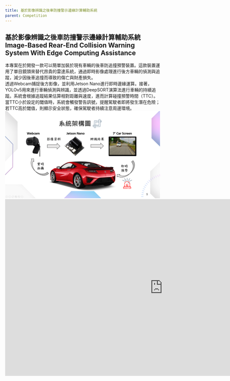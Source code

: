 ```yaml
---
title: 基於影像辨識之後車防撞警示邊緣計算輔助系統
parent: Competition
---
```


## 基於影像辨識之後車防撞警示邊緣計算輔助系統<br>Image-Based Rear-End Collision Warning System With Edge Computing Assistance
<div class="container">
  <div class="text">
    本專案在於開發一款可以簡單加裝於現有車輛的後車防追撞預警裝置。這款裝置運用了單目鏡頭來替代昂貴的雷達系統，通過即時影像處理進行後方車輛的偵測與追蹤，減少因後車追撞而導致的傷亡與財產損失。<br>
  </div>
  <div class="text">
    透過Webcam捕捉後方影像，並利用Jetson Nano進行即時邊緣運算。接著，YOLOv5用來進行車輛偵測與辨識，並透過DeepSORT演算法進行車輛的持續追蹤。系統會根據追蹤結果估算相對距離與速度，進而計算碰撞預警時間（TTC）。當TTC小於設定的閾值時，系統會觸發警告訊號，提醒駕駛者即將發生潛在危險；若TTC高於閾值，則顯示安全狀態，確保駕駛者持續注意周邊環境。
  </div>
  <div class="image">
    <img src="../images/Image-Based.png" alt="系統架構圖">
  </div>
</div>


<iframe width="1024" height="576" src="https://www.youtube.com/embed/Mpxi3kbZOAc" frameborder="0" allow="accelerometer; autoplay; clipboard-write; encrypted-media; gyroscope; picture-in-picture" allowfullscreen></iframe>
